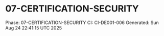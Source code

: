 # 07-CERTIFICATION-SECURITY
Phase: 07-CERTIFICATION-SECURITY
CI: CI-DE001-006
Generated: Sun Aug 24 22:41:15 UTC 2025
